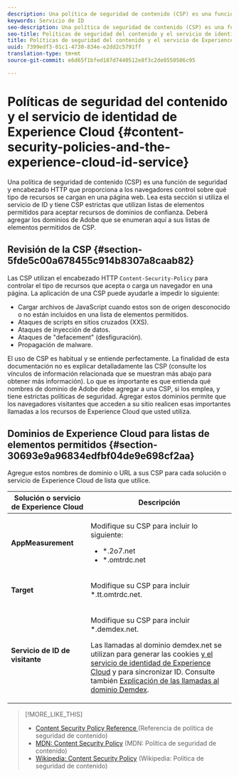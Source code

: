 ```yaml
---
description: Una política de seguridad de contenido (CSP) es una función de seguridad y encabezado HTTP que proporciona a los navegadores control sobre qué tipo de recursos se cargan en una página web. Lea esta sección si utiliza el servicio de ID y tiene CSP estrictas que utilizan listas de elementos permitidos para aceptar recursos de dominios de confianza. Deberá agregar los dominios de Adobe que se enumeran aquí a sus listas de elementos permitidos de CSP.
keywords: Servicio de ID
seo-description: Una política de seguridad de contenido (CSP) es una función de seguridad y encabezado HTTP que proporciona a los navegadores control sobre qué tipo de recursos se cargan en una página web. Lea esta sección si utiliza el servicio de ID y tiene CSP estrictas que utilizan listas de elementos permitidos para aceptar recursos de dominios de confianza. Deberá agregar los dominios de Adobe que se enumeran aquí a sus listas de elementos permitidos de CSP.
seo-title: Políticas de seguridad del contenido y el servicio de identidad de Experience Cloud
title: Políticas de seguridad del contenido y el servicio de Experience Cloud ID
uuid: 7399edf3-01c1-4730-834e-e2dd2c5791ff
translation-type: tm+mt
source-git-commit: e6d65f1bfed187d7440512e8f3c2de0550506c95

---
```



# Políticas de seguridad del contenido y el servicio de identidad de Experience Cloud {#content-security-policies-and-the-experience-cloud-id-service}

Una política de seguridad de contenido (CSP) es una función de seguridad y encabezado HTTP que proporciona a los navegadores control sobre qué tipo de recursos se cargan en una página web. Lea esta sección si utiliza el servicio de ID y tiene CSP estrictas que utilizan listas de elementos permitidos para aceptar recursos de dominios de confianza. Deberá agregar los dominios de Adobe que se enumeran aquí a sus listas de elementos permitidos de CSP.

## Revisión de la CSP {#section-5fde5c00a678455c914b8307a8caab82}

Las CSP utilizan el encabezado HTTP `Content-Security-Policy` para controlar el tipo de recursos que acepta o carga un navegador en una página. La aplicación de una CSP puede ayudarle a impedir lo siguiente:

* Cargar archivos de JavaScript cuando estos son de origen desconocido o no están incluidos en una lista de elementos permitidos.
* Ataques de scripts en sitios cruzados (XXS).
* Ataques de inyección de datos.
* Ataques de "defacement" (desfiguración).
* Propagación de malware.

El uso de CSP es habitual y se entiende perfectamente. La finalidad de esta documentación no es explicar detalladamente las CSP (consulte los vínculos de información relacionada que se muestran más abajo para obtener más información). Lo que es importante es que entienda qué nombres de dominio de Adobe debe agregar a una CSP, si los emplea, y tiene estrictas políticas de seguridad. Agregar estos dominios permite que los navegadores visitantes que acceden a su sitio realicen esas importantes llamadas a los recursos de Experience Cloud que usted utiliza.

## Dominios de Experience Cloud para listas de elementos permitidos {#section-30693e9a96834edfbf04de9e698cf2aa}

Agregue estos nombres de dominio o URL a sus CSP para cada solución o servicio de Experience Cloud de lista que utilice.

<table id="table_EC9FC999A62D4B7A830CE73B0AB9EF3C"> 
 <thead> 
  <tr> 
   <th colname="col1" class="entry"> Solución o servicio de Experience Cloud </th> 
   <th colname="col2" class="entry"> Descripción </th> 
  </tr> 
 </thead>
 <tbody> 
  <tr> 
   <td colname="col1"> <p> <b>AppMeasurement</b> </p> </td> 
   <td colname="col2"> <p>Modifique su CSP para incluir lo siguiente: </p> <p> 
     <ul id="ul_7522AE83A03A4115A84DF5B32D6DD79B"> 
      <li id="li_AB1EC161FB154BEDA1BEFE76C8A38A90"> <span class="codeph"> *.2o7.net</span> </li> 
      <li id="li_4B12A283716746949201528CD6AF529E"> <span class="codeph"> *.omtrdc.net</span> </li> 
     </ul> </p> </td> 
  </tr> 
  <tr> 
   <td colname="col1"> <p> <b>Target</b> </p> </td> 
   <td colname="col2"> <p>Modifique su CSP para incluir <span class="codeph">*.tt.omtrdc.net</span>. </p> </td> 
  </tr> 
  <tr> 
   <td colname="col1"> <p> <b>Servicio de ID de visitante</b> </p> </td> 
   <td colname="col2"> <p>Modifique su CSP para incluir <span class="codeph">*.demdex.net</span>. </p> <p>Las llamadas al dominio <span class="codeph">demdex.net</span> se utilizan para generar las cookies <a href="../introduction/cookies.md" format="dita" scope="local"> y el servicio de identidad de Experience Cloud</a> y para sincronizar ID. Consulte también <a href="https://marketing.adobe.com/resources/help/en_US/aam/demdex-calls.html" format="https" scope="external">Explicación de las llamadas al dominio Demdex</a>. </p> </td> 
  </tr> 
 </tbody> 
</table>

>[!MORE_LIKE_THIS]
>
>* [Content Security Policy Reference ](https://content-security-policy.com/)(Referencia de política de seguridad de contenido)
>* [MDN: Content Security Policy](https://developer.mozilla.org/en-US/docs/Web/HTTP/CSP) (MDN: Política de seguridad de contenido)
>* [Wikipedia: Content Security Policy](https://en.wikipedia.org/wiki/Content_Security_Policy) (Wikipedia: Política de seguridad de contenido)

